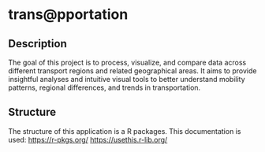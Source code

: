 # trans@pportation

## Description
The goal of this project is to process, visualize, and compare data across different transport regions and related geographical areas.
It aims to provide insightful analyses and intuitive visual tools to better understand mobility patterns, regional differences, and trends in transportation.

## Structure

The structure of this application is a R packages. This documentation is used: 
https://r-pkgs.org/
https://usethis.r-lib.org/ 
